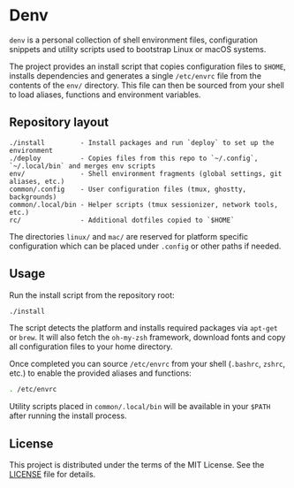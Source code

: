 # Denv

`denv` is a personal collection of shell environment files, configuration 
snippets and utility scripts used to bootstrap Linux or macOS systems.

The project provides an install script that copies configuration files to 
`$HOME`, installs dependencies and generates a single `/etc/envrc` file from 
the contents of the `env/` directory. This file can then be sourced from your 
shell to load aliases, functions and environment variables.

## Repository layout

```
./install         - Install packages and run `deploy` to set up the environment
./deploy          - Copies files from this repo to `~/.config`, `~/.local/bin` and merges env scripts
env/              - Shell environment fragments (global settings, git aliases, etc.)
common/.config    - User configuration files (tmux, ghostty, backgrounds)
common/.local/bin - Helper scripts (tmux sessionizer, network tools, etc.)
rc/               - Additional dotfiles copied to `$HOME`
```

The directories `linux/` and `mac/` are reserved for platform specific
configuration which can be placed under `.config` or other paths if needed.

## Usage

Run the install script from the repository root:

```bash
./install
```

The script detects the platform and installs required packages via `apt-get` or
`brew`. It will also fetch the `oh-my-zsh` framework, download fonts and copy
all configuration files to your home directory.

Once completed you can source `/etc/envrc` from your shell (`.bashrc`, `zshrc`,
etc.) to enable the provided aliases and functions:

```bash
. /etc/envrc
```

Utility scripts placed in `common/.local/bin` will be available in your `$PATH`
after running the install process.

## License

This project is distributed under the terms of the MIT License. See the
[LICENSE](LICENSE) file for details.

